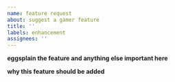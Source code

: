 ```yaml
---
name: feature request
about: suggest a gamer feature
title: ''
labels: enhancement
assignees: ''
---
```


**eggsplain the feature and anything else important here**

**why this feature should be added**
